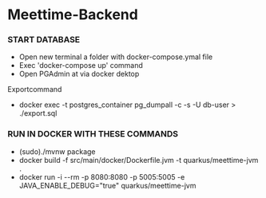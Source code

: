 # Meettime-Backend
### START DATABASE
- Open new terminal a folder with docker-compose.ymal file
- Exec 'docker-compose up' command
- Open PGAdmin at via docker dektop

Exportcommand 
- docker exec -t postgres_container pg_dumpall -c -s -U db-user > ./export.sql



### RUN IN DOCKER WITH THESE COMMANDS
- (sudo)./mvnw package 
- docker build -f src/main/docker/Dockerfile.jvm -t quarkus/meettime-jvm . 
- docker run -i --rm -p 8080:8080 -p 5005:5005 -e JAVA_ENABLE_DEBUG="true" quarkus/meettime-jvm